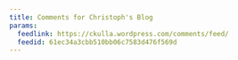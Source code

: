 ```yaml
---
title: Comments for Christoph's Blog
params:
  feedlink: https://ckulla.wordpress.com/comments/feed/
  feedid: 61ec34a3cbb510bb06c7583d476f569d
---
```

